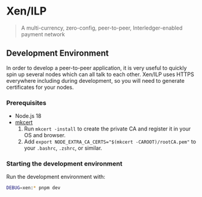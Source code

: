# Xen/ILP

> A multi-currency, zero-config, peer-to-peer, Interledger-enabled payment network

## Development Environment

In order to develop a peer-to-peer application, it is very useful to quickly spin up several nodes which can all talk to each other. Xen/ILP uses HTTPS everywhere including during development, so you will need to generate certificates for your nodes.

### Prerequisites

- Node.js 18
- [mkcert](https://github.com/FiloSottile/mkcert)
  1. Run `mkcert -install` to create the private CA and register it in your OS and browser.
  2. Add `export NODE_EXTRA_CA_CERTS="$(mkcert -CAROOT)/rootCA.pem"` to your `.bashrc`, `.zshrc`, or similar.

### Starting the development environment

Run the development environment with:

```sh
DEBUG=xen:* pnpm dev
```
